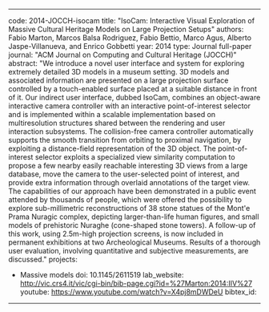 ---

code: 2014-JOCCH-isocam
title: "IsoCam: Interactive Visual Exploration of Massive Cultural Heritage Models on Large Projection Setups"
authors: Fabio Marton, Marcos Balsa Rodriguez, Fabio Bettio, Marco Agus, Alberto Jaspe-Villanueva, and Enrico Gobbetti
year: 2014
type: Journal full-paper
journal: "ACM Journal on Computing and Cultural Heritage (JOCCH)"
abstract: "We introduce a novel user interface and system for exploring extremely detailed 3D models in a museum setting. 3D models and associated information are presented on a large projection surface controlled by a touch-enabled surface placed at a suitable distance in front of it. Our indirect user interface, dubbed IsoCam, combines an object-aware interactive camera controller with an interactive point-of-interest selector and is implemented within a scalable implementation based on multiresolution structures shared between the rendering and user interaction subsystems. The collision-free camera controller automatically supports the smooth transition from orbiting to proximal navigation, by exploiting a distance-field representation of the 3D object. The point-of-interest selector exploits a specialized view similarity computation to propose a few nearby easily reachable interesting 3D views from a large database, move the camera to the user-selected point of interest, and provide extra information through overlaid annotations of the target view. The capabilities of our approach have been demonstrated in a public event attended by thousands of people, which were offered the possibility to explore sub-millimetric reconstructions of 38 stone statues of the Mont'e Prama Nuragic complex, depicting larger-than-life human figures, and small models of prehistoric Nuraghe (cone-shaped stone towers). A follow-up of this work, using 2.5m-high projection screens, is now included in permanent exhibitions at two Archeological Museums. Results of a thorough user evaluation, involving quantitative and subjective measurements, are discussed."
projects: 
 - Massive models
doi: 10.1145/2611519
lab_website: http://vic.crs4.it/vic/cgi-bin/bib-page.cgi?id=%27Marton:2014:IIV%27
youtube: https://www.youtube.com/watch?v=X4pj8mDWDeU
bibtex_id: 

---